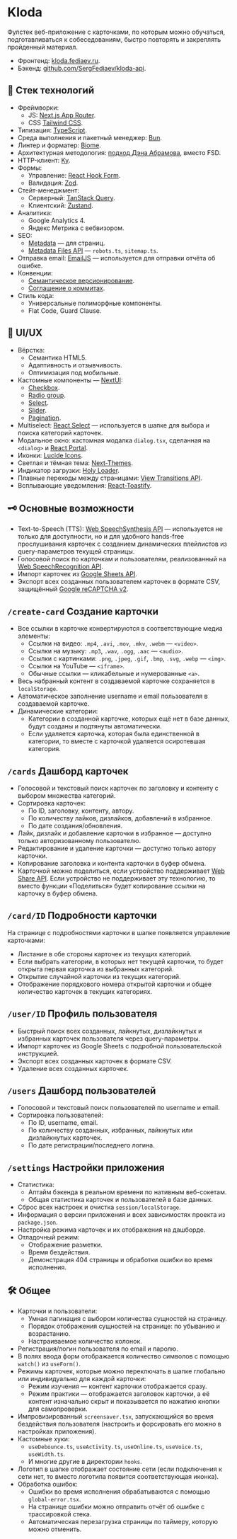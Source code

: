 # Kloda

Фулстек веб-приложение с карточками, по которым можно обучаться, подготавливаться к собеседованиям, быстро повторять и
закреплять пройденный материал.

- Фронтенд: [kloda.fediaev.ru](https://kloda.fediaev.ru).
- Бэкенд: [github.com/SergFediaev/kloda-api](https://github.com/SergFediaev/kloda-api).

## 🚀 Стек технологий

- Фреймворки:
    - JS: [Next.js App Router](https://nextjs.org/docs).
    - CSS [Tailwind CSS](https://tailwindcss.com/docs/installation).
- Типизация: [TypeScript](https://www.typescriptlang.org/docs).
- Среда выполнения и пакетный менеджер: [Bun](https://bun.sh/docs).
- Линтер и форматер: [Biome](https://biomejs.dev/guides/getting-started).
- Архитектурная методология: [подход Дэна Абрамова](https://react-file-structure.surge.sh), вместо FSD.
- HTTP-клиент: [Ky](https://github.com/sindresorhus/ky).
- Формы:
    - Управление: [React Hook Form](https://react-hook-form.com/docs).
    - Валидация: [Zod](https://zod.dev).
- Стейт-менеджмент:
    - Серверный: [TanStack Query](https://tanstack.com/query/latest/docs/framework/react/overview).
    - Клиентский: [Zustand](https://zustand.docs.pmnd.rs/getting-started/introduction).
- Аналитика:
    - Google Analytics 4.
    - Яндекс Метрика с вебвизором.
- SEO:
    - [Metadata](https://nextjs.org/docs/app/building-your-application/optimizing/metadata) — для страниц.
    - [Metadata Files API](https://nextjs.org/docs/app/api-reference/file-conventions/metadata) — `robots.ts`,
      `sitemap.ts`.
- Отправка email: [EmailJS](https://www.emailjs.com/docs) — используется для отправки отчёта об ошибке.
- Конвенции:
    - [Семантическое версионирование](https://semver.org).
    - [Соглашение о коммитах](https://www.conventionalcommits.org/en/v1.0.0).
- Стиль кода:
    - Универсальные полиморфные компоненты.
    - Flat Code, Guard Clause.

## ‍🎨 UI/UX

- Вёрстка:
    - Семантика HTML5.
    - Адаптивность и отзывчивость.
    - Оптимизация под мобильные.
- Кастомные компоненты — [NextUI](https://nextui.org/docs/guide/introduction):
    - [Checkbox](https://nextui.org/docs/components/checkbox).
    - [Radio group](https://nextui.org/docs/components/radio-group).
    - [Select](https://nextui.org/docs/components/select).
    - [Slider](https://nextui.org/docs/components/slider).
    - [Pagination](https://nextui.org/docs/components/pagination).
- Multiselect: [React Select](https://github.com/JedWatson/react-select) — используется в шапке для выбора и поиска
  категорий карточек.
- Модальное окно: кастомная модалка `dialog.tsx`, сделанная на `<dialog>`
  и [React Portal](https://react.dev/reference/react-dom/createPortal).
- Иконки: [Lucide Icons](https://lucide.dev/guide).
- Светлая и тёмная тема: [Next-Themes](https://github.com/pacocoursey/next-themes).
- Индикатор загрузки: [Holy Loader](https://github.com/tomcru/holy-loader).
- Плавные переходы между страницами: [View Transitions API](https://github.com/shuding/next-view-transitions).
- Всплывающие уведомления: [React-Toastify](https://github.com/fkhadra/react-toastify).

## 🗝️ Основные возможности

- Text-to-Speech (TTS): [Web SpeechSynthesis API](https://developer.mozilla.org/en-US/docs/Web/API/SpeechSynthesis) —
  используется не только для доступности, но и для удобного hands-free прослушивания карточек с созданием динамических
  плейлистов
  из query-параметров текущей страницы.
- Голосовой поиск по карточкам и пользователям, реализованный
  на [Web SpeechRecognition API](https://developer.mozilla.org/en-US/docs/Web/API/SpeechRecognition).
- Импорт карточек из [Google Sheets API](https://developers.google.com/sheets/api/guides/concepts).
- Экспорт всех созданных пользователем карточек в формате CSV,
  защищённый [Google reCAPTCHA v2](https://github.com/dozoisch/react-google-recaptcha).

## `/create-card` Создание карточки

- Все ссылки в карточке конвертируются в соответствующие медиа элементы:
    - Ссылки на видео: `.mp4`, `.avi`, `.mov`, `.mkv`, `.webm` — `<video>`.
    - Ссылки на музыку: `.mp3`, `.wav`, `.ogg`, `.aac` — `<audio>`.
    - Ссылки с картинками: `.png`, `.jpeg`, `.gif`, `.bmp`, `.svg`, `.webp` — `<img>`.
    - Ссылки на YouTube — `<iframe>`.
    - Обычные ссылки — кликабельные и нумерованные `<a>`.
- Весь набранный контент в создаваемой карточке сохраняется в `localStorage`.
- Автоматическое заполнение username и email пользователя в создаваемой карточке.
- Динамические категории:
    - Категории в созданной карточке, которых ещё нет в базе данных, будут созданы и подтянуты автоматически.
    - Если удаляется карточка, которая была единственной в категории, то вместе с карточкой удаляется осиротевшая
      категория.

## `/cards` Дашборд карточек

- Голосовой и текстовый поиск карточек по заголовку и контенту с выбором множества категорий.
- Сортировка карточек:
    - По ID, заголовку, контенту, автору.
    - По количеству лайков, дизлайков, добавлений в избранное.
    - По дате создания/обновления.
- Лайк, дизлайк и добавление карточки в избранное — доступно только авторизованному пользователю.
- Редактирование и удаление карточки — доступно только автору карточки.
- Копирование заголовка и контента карточки в буфер обмена.
- Карточкой можно поделиться, если устройство
  поддерживает [Web Share API](https://developer.mozilla.org/en-US/docs/Web/API/Web_Share_API). Если устройство не
  поддерживает эту технологию, то
  вместо функции «Поделиться» будет копирование ссылки на карточку в буфер обмена.

## `/card/ID` Подробности карточки

На странице с подробностями карточки в шапке появляется управление карточками:

- Листание в обе стороны карточек из текущих категорий.
- Если выбрать категории, в которых нет текущей карточки, то будет открыта первая карточка из выбранных категорий.
- Открытие случайной карточки из текущих категорий.
- Отображение порядкового номера открытой карточки и общее количество карточек в текущих категориях.

## `/user/ID` Профиль пользователя

- Быстрый поиск всех созданных, лайкнутых, дизлайкнутых и избранных карточек пользователя через query-параметры.
- Импорт карточек из Google Sheets с подробной пользовательской инструкцией.
- Экспорт всех созданных карточек в формате CSV.
- Удаление всех созданных карточек.

## `/users` Дашборд пользователей

- Голосовой и текстовый поиск пользователей по username и email.
- Сортировка пользователей:
    - По ID, username, email.
    - По количеству созданных, избранных, лайкнутых или дизлайкнутых карточек.
    - По дате регистрации/последнего логина.

## `/settings` Настройки приложения

- Статистика:
    - Аптайм бэкенда в реальном времени по нативным веб-сокетам.
    - Общая статистика карточек и пользователей в базе данных.
- Сброс всех настроек и очистка `session/localStorage`.
- Информация о версии приложения и всех зависимостях проекта из `package.json`.
- Настройка режима карточек и их отображения на дашборде.
- Отладочный режим:
    - Отображение разметки.
    - Время бездействия.
    - Демонстрация 404 страницы и обработки ошибки во время исполнения.

## 🛠️ Общее

- Карточки и пользователи:
    - Умная пагинация с выбором количества сущностей на страницу.
    - Порядок отображения сущностей на странице: по убыванию и возрастанию.
    - Настраиваемое количество колонок.
- Регистрация/логин пользователя по email и паролю.
- В полях ввода форм отображается количество символов с помощью `watch()` из `useForm()`.
- Режимы карточек, которые можно переключать в шапке глобально или индивидуально для каждой карточки:
    - Режим изучения — контент карточки отображается сразу.
    - Режим практики — отображается заголовок карточки, а её контент изначально скрыт и показывается по нажатию кнопки
      для
      самопроверки.
- Импровизированный `screensaver.tsx`, запускающийся во время бездействия пользователя (настроить и форсировать его
  можно в настройках приложения).
- Кастомные хуки:
    - `useDebounce.ts`, `useActivity.ts`, `useOnline.ts`, `useVoice.ts`, `useWidth.ts`.
    - И многие другие в директории `hooks`.
- Логотип в шапке отображает состояние сети (если подключения к сети нет, то вместо логотипа появится
  соответствующая иконка).
- Обработка ошибок:
    - Ошибки во время исполнения обрабатываются с помощью `global-error.tsx`.
    - На странице ошибки можно отправить отчёт об ошибке с трассировкой стека.
    - Автоматическая перезагрузка страницы по таймеру, которую можно отменить.